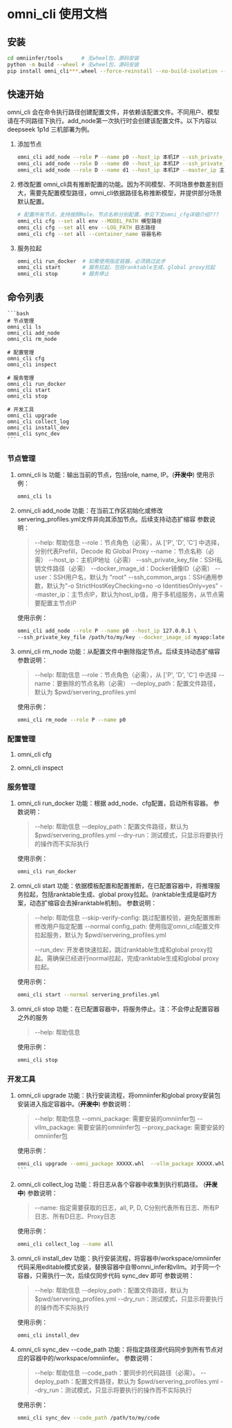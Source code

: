 # omni_cli 使用文档

## 安装

```bash
cd omniinfer/tools      # 无wheel包，源码安装
python -m build --wheel # 无wheel包，源码安装
pip install omni_cli***.wheel --force-reinstall --no-build-isolation --no-deps
```

## 快速开始

omni_cli 会在命令执行路径创建配置文件，并依赖该配置文件。不同用户、模型请在不同路径下执行。add_node第一次执行时会创建该配置文件。以下内容以deepseek 1p1d 三机部署为例。

1. 添加节点
   
   ```bash
   omni_cli add_node --role P --name p0 --host_ip 本机IP --ssh_private_key_file 本机SSH_KEY文件 --docker_image_id 使用镜像
   omni_cli add_node --role D --name d0 --host_ip 本机IP --ssh_private_key_file 本机SSH_KEY文件 --docker_image_id 使用镜像
   omni_cli add_node --role D --name d1 --host_ip 本机IP --master_ip 主D节点IP --ssh_private_key_file 本机SSH_KEY文件 --docker_image_id 使用镜像
   ```

2. 修改配置
   omni_cli具有推断配置的功能。因为不同模型、不同场景参数差别巨大，需要先配置模型路径，omni_cli依据路径名称推断模型，并提供部分场景默认配置。
   
   ```bash
   # 配置所有节点，支持按照Role、节点名称分别配置，参见下文omni_cfg详细介绍???
   omni_cli cfg --set all env --MODEL_PATH 模型路径
   omni_cli cfg --set all env --LOG_PATH 日志路径
   omni_cli cfg --set all --container_name 容器名称
   ```

3. 服务拉起
   
   ```bash
   omni_cli run_docker  # 如需使用指定容器，必须跳过此步
   omni_cli start       # 服务拉起，包括ranktable生成、global proxy拉起
   omni_cli stop        # 服务停止
   ```

## 命令列表

    ```bash
    # 节点管理
    omni_cli ls
    omni_cli add_node
    omni_cli rm_node
    
    # 配置管理
    omni_cli cfg
    omni_cli inspect
    
    # 服务管理
    omni_cli run_docker
    omni_cli start
    omni_cli stop 
    
    # 开发工具
    omni_cli upgrade
    omni_cli collect_log
    omni_cli install_dev
    omni_cli sync_dev
    ```

### 节点管理

1. omni_cli ls
   功能：输出当前的节点，包括role, name, IP。(~~**开发中**~~)
   使用示例：
   
   ```bash
   omni_cli ls
   ```

2. omni_cli add_node
   功能：在当前工作区初始化或修改servering_profiles.yml文件并向其添加节点。后续支持动态扩缩容
   参数说明：
   
   > --help: 帮助信息
   > --role：节点角色（必需），从 ['P', 'D', 'C'] 中选择，分别代表Prefill，Decode 和 Global Proxy
   > --name：节点名称（必需）
   > --host_ip：主机IP地址（必需）
   > --ssh_private_key_file：SSH私钥文件路径（必需）
   > --docker_image_id：Docker镜像ID（必需） 
   > --user：SSH用户名，默认为 "root"
   > --ssh_common_args：SSH通用参数，默认为"-o StrictHostKeyChecking=no -o IdentitiesOnly=yes"
   >  --master_ip：主节点IP，默认为host_ip值，用于多机组服务，从节点需要配置主节点IP
   
   使用示例：
   
   ```bash
   omni_cli add_node --role P --name p0 --host_ip 127.0.0.1 \
   --ssh_private_key_file /path/to/my/key --docker_image_id myapp:latest
   ```

3. omni_cli rm_node
   功能：从配置文件中删除指定节点。后续支持动态扩缩容
    参数说明：
   
   > --help: 帮助信息
   > --role：节点角色（必需），从 ['P', 'D', 'C'] 中选择
   > --name：要删除的节点名称（必需）
   > --deploy_path：配置文件路径，默认为 $pwd/servering_profiles.yml
   
    使用示例：
   
   ```bash
   omni_cli rm_node --role P --name p0
   ```

### 配置管理

1. omni_cli cfg

2. omni_cli inspect

### 服务管理

1. omni_cli run_docker
    功能：根据 add_node、cfg配置，启动所有容器。
    参数说明：
   
   > --help: 帮助信息
   > --deploy_path：配置文件路径，默认为 $pwd/servering_profiles.yml
   > --dry-run：测试模式，只显示将要执行的操作而不实际执行
   
    使用示例：
   
   ```bash
   omni_cli run_docker
   ```

2. omni_cli start
   功能：依据模板配置和配置推断，在已配置容器中，将推理服务拉起，包括ranktable生成、global proxy拉起。(ranktable生成是临时方案，动态扩缩容会去掉ranktable机制)。
   参数说明：
   
   > --help: 帮助信息
   > --skip-verify-config:  跳过配置校验，避免配置推断修改用户指定配置
   > --normal config_path:  使用指定omni_cli配置文件拉起服务，默认为 $pwd/servering_profiles.yml
   > 
   > --run_dev: 开发者快速拉起，跳过ranktable生成和global proxy拉起。需确保已经进行normal拉起，完成ranktable生成和global proxy拉起。
   
   使用示例：
   
   ```bash
   omni_cli start --normal servering_profiles.yml
   ```

3. omni_cli stop
   功能：在已配置容器中，将服务停止。注：不会停止配置容器之外的服务
   
   > --help: 帮助信息
   
   使用示例：
   
   ```bash
   omni_cli stop
   ```

### 开发工具

1. omni_cli upgrade
    功能：执行安装流程，将omniinfer和global proxy安装包安装进入指定容器中。(~~**开发中**~~)
    参数说明：
   
   > --help: 帮助信息
   > --omni_package:  需要安装的omniinfer包
   > --vllm_package:  需要安装的omniinfer包
   > --proxy_package: 需要安装的omniinfer包
   
    使用示例：
   
   ```bash
   omni_cli upgrade --omni_package XXXXX.whl  --vllm_package XXXXX.whl --proxy_package XXXXX.rpm
   ``` 
   ```

2. omni_cli collect_log
    功能：将日志从各个容器中收集到执行机路径。 (~~**开发中**~~)
    参数说明：
   
   > --name: 指定需要获取的日志，all, P, D, C分别代表所有日志、所有P日志、所有D日志、Proxy日志
   
    使用示例：
   
   ```bash
   omni_cli collect_log --name all
   ```

3. omni_cli install_dev
    功能：执行安装流程，将容器中/workspace/omniinfer代码采用editable模式安装，替换容器中自带omni_infer和vllm。对于同一个容器，只需执行一次，后续仅同步代码 sync_dev 即可
    参数说明：
   
   > --help: 帮助信息
   > --deploy_path：配置文件路径，默认为 $pwd/servering_profiles.yml
   > --dry_run：测试模式，只显示将要执行的操作而不实际执行 
   
    使用示例：
   
   ```bash
   omni_cli install_dev
   ```

4. omni_cli sync_dev --code_path
    功能：将指定路径源代码同步到所有节点对应的容器中的/workspace/omniinfer。
    参数说明：
   
   > --help: 帮助信息
   > --code_path：要同步的代码路径（必需）。
   > --deploy_path：配置文件路径，默认为 $pwd/servering_profiles.yml
   > --dry_run：测试模式，只显示将要执行的操作而不实际执行
   
    使用示例：
   
   ```bash
   omni_cli sync_dev --code_path /path/to/my/code
   ```